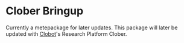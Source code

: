 # Clober Bringup
Currently a metepackage for later updates. This package will later be updated with [Clobot](http://clobot.co.kr)'s Research Platform Clober. 
